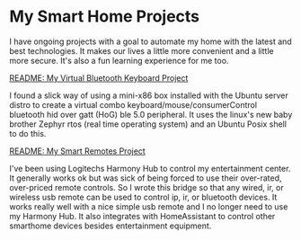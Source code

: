 # **My Smart Home Projects**
I have ongoing projects with a goal to automate my home with the latest and best technologies. It makes our lives a little more convenient and a little more secure. It's also a fun learning experience for me too.

[README: My Virtual Bluetooth Keyboard Project](https://github.com/HeadHodge/smartHome-Projects-Main/blob/main/documents/Overview-bluetoothKeyboard/README.md)

I found a slick way of using a mini-x86 box installed with the Ubuntu server distro to create a virtual combo keyboard/mouse/consumerControl bluetooth hid over gatt (HoG) ble 5.0 peripheral. It uses the linux's new baby brother Zephyr rtos (real time operating system) and an Ubuntu Posix shell to do this. 

[README: My Smart Remotes Project](https://github.com/HeadHodge/smartHome-Projects-Main/blob/main/documents/Overview-smartRemotes/README.md)

I've been using Logitechs Harmony Hub to control my entertainment center. It generally works ok but was sick of being forced to use their over-rated, over-priced remote controls. So I wrote this bridge so that any wired, ir, or wireless usb remote can be used to control ip, ir, or bluetooth devices. It works really well with a nice simple usb remote and I no longer need to use my Harmony Hub. It also integrates with HomeAssistant to control other smarthome devices besides entertainment equipment.

